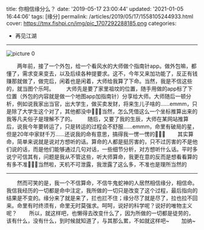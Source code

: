 title: 你相信缘分么？
date: '2019-05-17 23:00:44'
updated: '2021-01-05 16:44:06'
tags: [缘分]
permalink: /articles/2019/05/17/1558105244933.html
cover: https://tmx.fishpi.cn/img/pic_1707292288185.png
categories: 
- 再见江湖
---
![picture 0](https://tmx.fishpi.cn/img/pic_1707292288185.png)  


&emsp;&emsp;两年前，接了一个外包，给一个看风水的大师做个指南针app。做外包嘛，都懂了，需求变来变去，以及后续各种提要求。这不，今年又来加功能了，反正有钱赚那就做了，做完后，闲着也是闲着，大师给我算了下命。当然，我是不信这些的，就当图个乐呵。
&emsp;&emsp;大师先是要了家里祖坟的位置，随手用做的app标了下位置（外包的内容就是做一个地图app加指南针）分享给大师。大师随后一顿分析，例如说我家出当官，出大学生，做买卖发财，将来生儿子啥的……emmm，只是除了大学生这个对了，其他都没中🤣🤣🤣当然，怎么凭借这么一个坐标推算出来的我等凡夫俗子是理解不了的。
&emsp;&emsp;随后，又要了我的生辰，大师在某网站推算后，说我今年要转运了，只是转运的过程会不舒服……emmm，命里有破局的星，但是20年中家财千万……还说我的命有意思，搞得我一愣一愣的🤣🤣🤣
&emsp;&emsp;其实算命，简单来说就是说对方想听的话。算命的人都是挺厉害的，只不过厉害的不是他们说的话，而是他们能够通过几句对话，一些细节分析，对方想听什么话。平时多说宁可信其有，问题是我从不管这些，听大师算命，我更在意的反而是想看看算的有多不准🤣🤣🤣当然啦，天机不可泄露，我泄露了这么多，不准也是理所当然的

---

&emsp;&emsp;然而可笑的是，我一个不信算命，不信牛鬼蛇神的人居然相信缘分，相信命。我信我经历的一切都是命中注定，我所做的一切只是改变了这个过程，最后指向的结果是不变的。缘分来了就是来了，拦也拦不住；缘分尽了就是尽了，拉也拉不回来。命里有时终须有，命里无时莫强求。呵呵，说好的科学呢？说好的唯物主义呢？
&emsp;&emsp;所以，就这样吧，也懒得去改变什么了，因为所做的一切都是徒劳的，该有什么，没有什么，到时候就知道了，与其那么累，不如就这样吧~
&emsp;&emsp;加纳~

